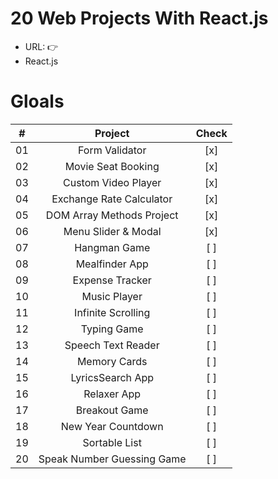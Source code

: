 # 20 Web Projects With React.js

- URL: 👉
- React.js

# Gloals

|  #  |          Project           | Check |
| :-: | :------------------------: | :---: |
| 01  |       Form Validator       |  [x]  |
| 02  |     Movie Seat Booking     |  [x]  |
| 03  |    Custom Video Player     |  [x]  |
| 04  |  Exchange Rate Calculator  |  [x]  |
| 05  | DOM Array Methods Project  |  [x]  |
| 06  |    Menu Slider & Modal     |  [x]  |
| 07  |        Hangman Game        |  [ ]  |
| 08  |       Mealfinder App       |  [ ]  |
| 09  |      Expense Tracker       |  [ ]  |
| 10  |        Music Player        |  [ ]  |
| 11  |     Infinite Scrolling     |  [ ]  |
| 12  |        Typing Game         |  [ ]  |
| 13  |     Speech Text Reader     |  [ ]  |
| 14  |        Memory Cards        |  [ ]  |
| 15  |      LyricsSearch App      |  [ ]  |
| 16  |        Relaxer App         |  [ ]  |
| 17  |       Breakout Game        |  [ ]  |
| 18  |     New Year Countdown     |  [ ]  |
| 19  |       Sortable List        |  [ ]  |
| 20  | Speak Number Guessing Game |  [ ]  |
